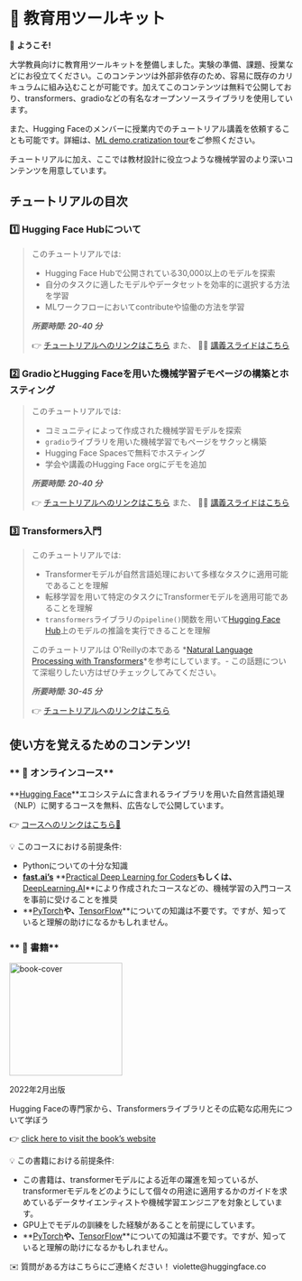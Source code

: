 # 🤗 教育用ツールキット

<aside>

👋 **ようこそ!**

大学教員向けに教育用ツールキットを整備しました。実験の準備、課題、授業などにお役立てください。このコンテンツは外部非依存のため、容易に既存のカリキュラムに組み込むことが可能です。加えてこのコンテンツは無料で公開しており、transformers、gradioなどの有名なオープンソースライブラリを使用しています。

また、Hugging Faceのメンバーに授業内でのチュートリアル講義を依頼することも可能です。詳細は、[ML demo.cratization tour](https://www.notion.so/ML-Demo-cratization-tour-with-66847a294abd4e9785e85663f5239652)をご参照ください。

チュートリアルに加え、ここでは教材設計に役立つような機械学習のより深いコンテンツを用意しています。

</aside>

## **チュートリアルの目次**

### 1️⃣ Hugging Face Hubについて

> このチュートリアルでは:
>
> - Hugging Face Hubで公開されている30,000以上のモデルを探索
> - 自分のタスクに適したモデルやデータセットを効率的に選択する方法を学習
> - MLワークフローにおいてcontributeや協働の方法を学習
>
> **_所要時間: 20-40 分_**
>
> 👉 [チュートリアルへのリンクはこちら](https://www.notion.so/Workshop-A-Tour-through-the-Hugging-Face-Hub-2098e4bae9ba4288857e85c87ff1c851) また、 👩‍🏫 [講義スライドはこちら](https://docs.google.com/presentation/d/1zQqpFTcpNLV7haj2Inw2qKHq8DjfZEaiObW1ZkLvPWM/edit?usp=sharing)

### 2️⃣ GradioとHugging Faceを用いた機械学習デモページの構築とホスティング
> このチュートリアルでは:
>
> - コミュニティによって作成された機械学習モデルを探索
> - `gradio`ライブラリを用いた機械学習でもページをサクッと構築
> - Hugging Face Spacesで無料でホスティング
> - 学会や講義のHugging Face orgにデモを追加
>
> **_所要時間: 20-40 分_**
>
> 👉 [チュートリアルへのリンクはこちら](https://colab.research.google.com/github/huggingface/education-toolkit/blob/main/tutorials/EN/02_ml-demos-with-gradio.ipynb) また、 👩‍🏫 [講義スライドはこちら](https://docs.google.com/presentation/d/14EU_xjtINXtpidWLnUvfcEpmxN46ORS-PLpwfUf8C1I/edit?usp=sharing)

### 3️⃣ Transformers入門

> このチュートリアルでは:
>
> - Transformerモデルが自然言語処理において多様なタスクに適用可能であることを理解
> - 転移学習を用いて特定のタスクにTransformerモデルを適用可能であることを理解
> - `transformers`ライブラリの`pipeline()`関数を用いて[Hugging Face Hub](https://huggingface.co/models)上のモデルの推論を実行できることを理解
>
> このチュートリアルは O'Reillyの本である *[Natural Language Processing with Transformers](https://transformersbook.com/)*を参考にしています。- この話題について深堀りしたい方はぜひチェックしてみてください。
>
> **_所要時間: 30-45 分_**
>
> 👉 [チュートリアルへのリンクはこちら](https://colab.research.google.com/github/huggingface/education-toolkit/blob/main/tutorials/EN/03_getting-started-with-transformers.ipynb)

## **使い方を覚えるためのコンテンツ!**

### ** 🤗 オンラインコース**

**[Hugging Face](https://huggingface.co/)**エコシステムに含まれるライブラリを用いた自然言語処理（NLP）に関するコースを無料、広告なしで公開しています。

👉 [コースへのリンクはこちら🤗](https://huggingface.co/course/chapter1/1)

<aside>
💡 このコースにおける前提条件:

- Pythonについての十分な知識
- **[fast.ai’s](https://www.fast.ai/)** **[Practical Deep Learning for Coders](https://course.fast.ai/)**もしくは、**[DeepLearning.AI](https://www.deeplearning.ai/)**により作成されたコースなどの、機械学習の入門コースを事前に受けることを推奨
- **[PyTorch](https://pytorch.org/)**や、**[TensorFlow](https://www.tensorflow.org/)**についての知識は不要です。ですが、知っていると理解の助けになるかもしれません。
</aside>

### ** 🤗 書籍**

<img alt="book-cover" height=200 src="../../images/book_cover.jpg" id="book-cover"/>

2022年2月出版

Hugging Faceの専門家から、Transformersライブラリとその広範な応用先について学ぼう

👉 [click here to visit the book’s website](https://transformersbook.com/)

<aside>
💡 この書籍における前提条件:

- この書籍は、transformerモデルによる近年の躍進を知っているが、transformerモデルをどのようにして個々の用途に適用するかのガイドを求めているデータサイエンティストや機械学習エンジニアを対象としています。
- GPU上でモデルの訓練をした経験があることを前提にしています。
- **[PyTorch](https://pytorch.org/)**や、**[TensorFlow](https://www.tensorflow.org/)**についての知識は不要です。ですが、知っていると理解の助けになるかもしれません。
</aside>

<aside>
✉️ 質問がある方はこちらにご連絡ください！ violette@huggingface.co 

</aside>
